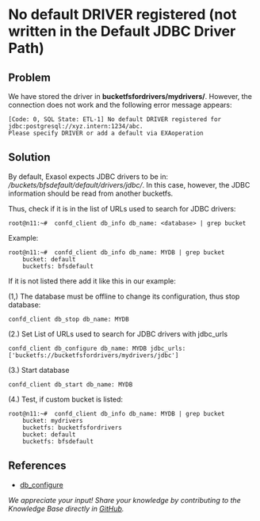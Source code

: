 # No default DRIVER registered (not written in the Default JDBC Driver Path)

## Problem

We have stored the driver in **bucketfsfordrivers/mydrivers/**. However, the connection does not work and the following error message appears:

```text
[Code: 0, SQL State: ETL-1] No default DRIVER registered for jdbc:postgresql://xyz.intern:1234/abc.
Please specify DRIVER or add a default via EXAoperation
```

## Solution

By default, Exasol expects JDBC drivers to be in: */buckets/bfsdefault/default/drivers/jdbc/*.  In this case, however, the JDBC information should be read from another bucketfs.

Thus, check if it is in the list of URLs used to search for JDBC drivers:

```text
root@n11:~#  confd_client db_info db_name: <database> | grep bucket
```

Example:

```text
root@n11:~#  confd_client db_info db_name: MYDB | grep bucket
    bucket: default
    bucketfs: bfsdefault
```

If it is not listed there add it like this in our example:

(1,)  The database must be offline to change its configuration, thus stop database:

```text
confd_client db_stop db_name: MYDB

```
(2.) Set List of URLs used to search for JDBC drivers with jdbc_urls

```text
confd_client db_configure db_name: MYDB jdbc_urls: ['bucketfs://bucketfsfordrivers/mydrivers/jdbc']
```

(3.) Start database

```text
confd_client db_start db_name: MYDB
``` 

(4.) Test, if custom bucket is listed: 

```text
root@n11:~#  confd_client db_info db_name: MYDB | grep bucket
    bucket: mydrivers
    bucketfs: bucketfsfordrivers
    bucket: default
    bucketfs: bfsdefault
```

## References

* [db_configure](https://docs.exasol.com/db/latest/confd/jobs/db_configure.htm)

*We appreciate your input! Share your knowledge by contributing to the Knowledge Base directly in [GitHub](https://github.com/exasol/public-knowledgebase).*
